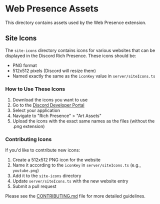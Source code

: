 # Web Presence Assets

This directory contains assets used by the Web Presence extension.

## Site Icons

The `site-icons` directory contains icons for various websites that can be displayed in the Discord Rich Presence. These icons should be:

- PNG format
- 512x512 pixels (Discord will resize them)
- Named exactly the same as the `iconKey` value in `server/siteIcons.ts`

### How to Use These Icons

1. Download the icons you want to use
2. Go to the [Discord Developer Portal](https://discord.com/developers/applications)
3. Select your application
4. Navigate to "Rich Presence" > "Art Assets"
5. Upload the icons with the exact same names as the files (without the .png extension)

### Contributing Icons

If you'd like to contribute new icons:

1. Create a 512x512 PNG icon for the website
2. Name it according to the `iconKey` in `server/siteIcons.ts` (e.g., `youtube.png`)
3. Add it to the `site-icons` directory
4. Update `server/siteIcons.ts` with the new website entry
5. Submit a pull request

Please see the [CONTRIBUTING.md](../CONTRIBUTING.md) file for more detailed guidelines.
